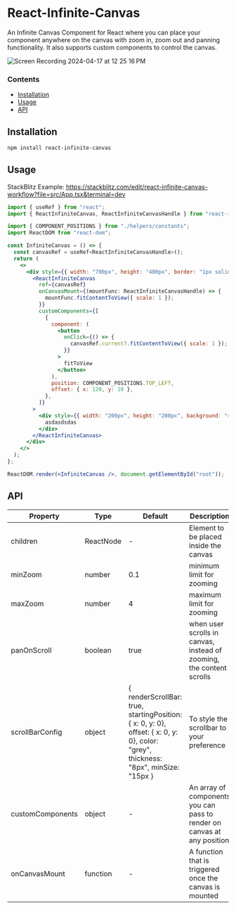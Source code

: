 # React-Infinite-Canvas

An Infinite Canvas Component for React where you can place your component anywhere on the canvas with zoom in, zoom out and panning functionality. It also supports custom components to control the canvas.

![Screen Recording 2024-04-17 at 12 25 16 PM](https://github.com/KarthikAravindR/infinite-canvas/assets/41736896/33c9a983-0b8c-4740-95ab-4172fa9cfe55)

### Contents

- [Installation](#installation)
- [Usage](#usage)
- [API](#api)

## Installation

```sh
npm install react-infinite-canvas
```

## Usage

StackBlitz Example: https://stackblitz.com/edit/react-infinite-canvas-workflow?file=src/App.tsx&terminal=dev

```jsx
import { useRef } from "react";
import { ReactInfiniteCanvas, ReactInfiniteCanvasHandle } from "react-infinite-canvas";

import { COMPONENT_POSITIONS } from "./helpers/constants";
import ReactDOM from "react-dom";

const InfiniteCanvas = () => {
  const canvasRef = useRef<ReactInfiniteCanvasHandle>();
  return (
    <>
      <div style={{ width: "700px", height: "400px", border: "1px solid red" }}>
        <ReactInfiniteCanvas
          ref={canvasRef}
          onCanvasMount={(mountFunc: ReactInfiniteCanvasHandle) => {
            mountFunc.fitContentToView({ scale: 1 });
          }}
          customComponents={[
            {
              component: (
                <button
                  onClick={() => {
                    canvasRef.current?.fitContentToView({ scale: 1 });
                  }}
                >
                  fitToView
                </button>
              ),
              position: COMPONENT_POSITIONS.TOP_LEFT,
              offset: { x: 120, y: 10 },
            },
          ]}
        >
          <div style={{ width: "200px", height: "200px", background: "red" }}>
            asdasdsdas
          </div>
        </ReactInfiniteCanvas>
      </div>
    </>
  );
};

ReactDOM.render(<InfiniteCanvas />, document.getElementById("root"));
```

## API

| Property         | Type      | Default                                                                                                                            | Description                                                             |
| ---------------- | --------- | ---------------------------------------------------------------------------------------------------------------------------------- | ----------------------------------------------------------------------- |
| children         | ReactNode | -                                                                                                                                  | Element to be placed inside the canvas                                  |
| minZoom          | number    | 0.1                                                                                                                                | minimum limit for zooming                                               |
| maxZoom          | number    | 4                                                                                                                                  | maximum limit for zooming                                               |
| panOnScroll      | boolean   | true                                                                                                                               | when user scrolls in canvas, instead of zooming, the content scrolls    |
| scrollBarConfig  | object    | { renderScrollBar: true, startingPosition: { x: 0, y: 0}, offset: { x: 0, y: 0}, color: "grey", thickness: "8px", minSize: "15px } | To style the scrollbar to your preference                               |
| customComponents | object    | -                                                                                                                                  | An array of components you can pass to render on canvas at any position |
| onCanvasMount    | function  | -                                                                                                                                  | A function that is triggered once the canvas is mounted                 |
